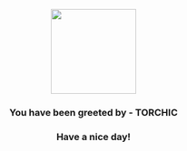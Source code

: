 <p align="center">
            <img src="https://raw.githubusercontent.com/PokeAPI/sprites/master/sprites/pokemon/255.png" width="150" height="150">
          </p>
          <h3 align="center">You have been greeted by - <b>TORCHIC</b></h3>
          <h3 align="center">Have a nice day!</h3>

